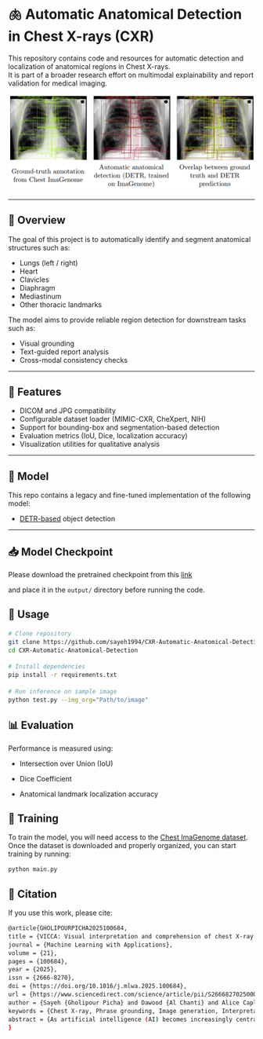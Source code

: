 # 🫁 Automatic Anatomical Detection in Chest X-rays (CXR)

This repository contains code and resources for automatic detection and localization of anatomical regions in Chest X-rays.  
It is part of a broader research effort on multimodal explainability and report validation for medical imaging.

![output CXR](figure/output.png)

---

## 🚀 Overview
The goal of this project is to automatically identify and segment anatomical structures such as:
- Lungs (left / right)
- Heart
- Clavicles
- Diaphragm
- Mediastinum
- Other thoracic landmarks

The model aims to provide reliable region detection for downstream tasks such as:
- Visual grounding
- Text-guided report analysis
- Cross-modal consistency checks

---

## 🧩 Features
- DICOM and JPG compatibility  
- Configurable dataset loader (MIMIC-CXR, CheXpert, NIH)  
- Support for bounding-box and segmentation-based detection  
- Evaluation metrics (IoU, Dice, localization accuracy)  
- Visualization utilities for qualitative analysis  

---

## 🧠 Model
This repo contains a legacy and fine-tuned implementation of the following model:
- [DETR-based](https://github.com/facebookresearch/detr.git) object detection
---
## 📥 Model Checkpoint
Please download the pretrained checkpoint from this [link](https://drive.google.com/file/d/1MQFN8cqNiSd09y1wug0H_OAPUrnNuvgu/view?usp=drive_link)

and place it in the ```output/``` directory before running the code.

## 🧪 Usage

```bash
# Clone repository
git clone https://github.com/sayeh1994/CXR-Automatic-Anatomical-Detection.git
cd CXR-Automatic-Anatomical-Detection

# Install dependencies
pip install -r requirements.txt

# Run inference on sample image
python test.py --img_org="Path/to/image"
```

## 📊 Evaluation

Performance is measured using:

- Intersection over Union (IoU)

- Dice Coefficient

- Anatomical landmark localization accuracy

## 🧠 Training

To train the model, you will need access to the [Chest ImaGenome dataset](https://physionet.org/content/chest-imagenome/1.0.0/).  
Once the dataset is downloaded and properly organized, you can start training by running:

```bash
python main.py
```

## 🧾 Citation

If you use this work, please cite:
```bash
@article{GHOLIPOURPICHA2025100684,
title = {VICCA: Visual interpretation and comprehension of chest X-ray anomalies in generated report without human feedback},
journal = {Machine Learning with Applications},
volume = {21},
pages = {100684},
year = {2025},
issn = {2666-8270},
doi = {https://doi.org/10.1016/j.mlwa.2025.100684},
url = {https://www.sciencedirect.com/science/article/pii/S2666827025000672},
author = {Sayeh {Gholipour Picha} and Dawood {Al Chanti} and Alice Caplier},
keywords = {Chest X-ray, Phrase grounding, Image generation, Interpretability},
abstract = {As artificial intelligence (AI) becomes increasingly central to healthcare, the demand for explainable and trustworthy models is paramount. Current report generation systems for chest X-rays (CXR) often lack mechanisms for validating outputs without expert oversight, raising concerns about reliability and interpretability. To address these challenges, we propose a novel multimodal framework designed to enhance the semantic alignment between text and image context and the localization accuracy of pathologies within images and reports for AI-generated medical reports. Our framework integrates two key modules: a Phrase Grounding Model, which identifies and localizes pathologies in CXR images based on textual prompts, and a Text-to-Image Diffusion Module, which generates synthetic CXR images from prompts while preserving anatomical fidelity. By comparing features between the original and generated images, we introduce a dual-scoring system: one score quantifies localization accuracy, while the other evaluates semantic consistency between text and image features. Our approach significantly outperforms existing methods in pathology localization, achieving an 8% improvement in Intersection over Union score. It also surpasses state-of-the-art methods in CXR text-to-image generation, with a 1% gain in similarity metrics. Additionally, the integration of phrase grounding with diffusion models, coupled with the dual-scoring evaluation system, provides a robust mechanism for validating report quality, paving the way for more reliable and transparent AI in medical imaging.}
}
```
